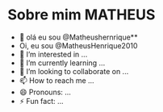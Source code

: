 # Sobre mim **MATHEUS**

- 👋 olá eu sou @Matheushernrique**
- Oi, eu sou @MatheusHenrique2010
- 👀 I’m interested in ...
- 🌱 I’m currently learning ...
- 💞️ I’m looking to collaborate on ...
- 📫 How to reach me ...
- 😄 Pronouns: ...
- ⚡ Fun fact: ...

<!---
MatheusHenrique2010/MatheusHenrique2010 is a ✨ special ✨ repository because its `README.md` (this file) appears on your GitHub profile.
You can click the Preview link to take a look at your changes.
--->

